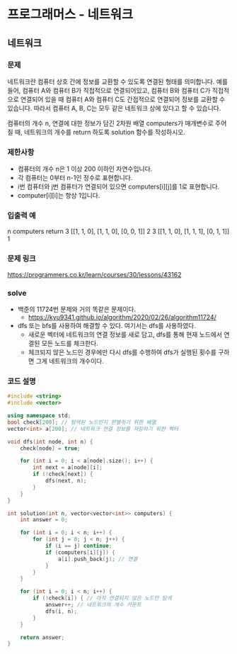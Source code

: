 # 프로그래머스 - 네트워크

## 네트워크

### 문제
네트워크란 컴퓨터 상호 간에 정보를 교환할 수 있도록 연결된 형태를 의미합니다. 예를 들어, 컴퓨터 A와 컴퓨터 B가 직접적으로 연결되어있고, 컴퓨터 B와 컴퓨터 C가 직접적으로 연결되어 있을 때 컴퓨터 A와 컴퓨터 C도 간접적으로 연결되어 정보를 교환할 수 있습니다. 따라서 컴퓨터 A, B, C는 모두 같은 네트워크 상에 있다고 할 수 있습니다.

컴퓨터의 개수 n, 연결에 대한 정보가 담긴 2차원 배열 computers가 매개변수로 주어질 때, 네트워크의 개수를 return 하도록 solution 함수를 작성하시오.

### 제한사항
- 컴퓨터의 개수 n은 1 이상 200 이하인 자연수입니다.
- 각 컴퓨터는 0부터 n-1인 정수로 표현합니다.
- i번 컴퓨터와 j번 컴퓨터가 연결되어 있으면 computers[i][j]를 1로 표현합니다.
- computer[i][i]는 항상 1입니다.

### 입출력 예
n	computers	return
3	[[1, 1, 0], [1, 1, 0], [0, 0, 1]]	2
3	[[1, 1, 0], [1, 1, 1], [0, 1, 1]]	1


### 문제 링크
<https://programmers.co.kr/learn/courses/30/lessons/43162>

### solve
- 백준의 11724번 문제와 거의 똑같은 문제이다.
	- <https://kyu9341.github.io/algorithm/2020/02/26/algorithm11724/>
- dfs 또는 bfs를 사용하여 해결할 수 있다. 여기서는 dfs를 사용하였다.
	- 새로운 벡터에 네트워크의 연결 정보를 새로 담고, dfs를 통해 현재 노드에서 연결된 모든 노드를 체크한다.
	- 체크되지 않은 노드인 경우에만 다시 dfs를 수행하여 dfs가 실행된 횟수를 구하면 그게 네트워크의 개수이다.

### 코드 설명
```C++
#include <string>
#include <vector>

using namespace std;
bool check[200]; // 탐색된 노드인지 판별하기 위한 배열
vector<int> a[200]; // 네트워크 연결 정보를 저장하기 위한 벡터

void dfs(int node, int n) {
	check[node] = true;

	for (int i = 0; i < a[node].size(); i++) {
		int next = a[node][i];
		if (!check[next]) {
			dfs(next, n);
		}
	}
}

int solution(int n, vector<vector<int>> computers) {
	int answer = 0;

	for (int i = 0; i < n; i++) {
		for (int j = 0; j < n; j++) {
			if (i == j) continue;
			if (computers[i][j]) {
				a[i].push_back(j); // 연결
			}
		}
	}

	for (int i = 0; i < n; i++) {
		if (!check[i]) { // 아직 연결되지 않은 노드만 탐색
			answer++; // 네트워크의 개수 카운트
			dfs(i, n);
		}
	}

	return answer;
}
```
